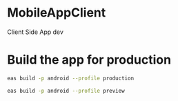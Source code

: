 # MobileAppClient

Client Side App dev

# Build the app for production

```bash
eas build -p android --profile production
```

```bash
eas build -p android --profile preview
```
